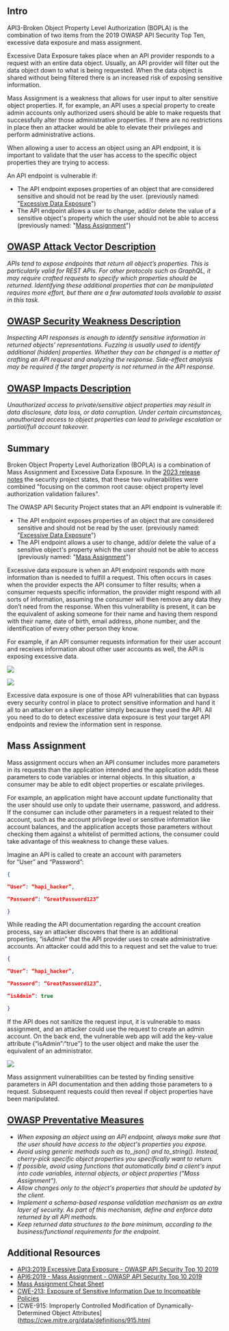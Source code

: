 ## Intro

API3-Broken Object Property Level Authorization (BOPLA) is the combination of two items from the 2019 OWASP API Security Top Ten, excessive data exposure and mass assignment.

Excessive Data Exposure takes place when an API provider responds to a request with an entire data object. Usually, an API provider will filter out the data object down to what is being requested. When the data object is shared without being filtered there is an increased risk of exposing sensitive information.

Mass Assignment is a weakness that allows for user input to alter sensitive object properties. If, for example, an API uses a special property to create admin accounts only authorized users should be able to make requests that successfully alter those administrative properties. If there are no restrictions in place then an attacker would be able to elevate their privileges and perform administrative actions.

When allowing a user to access an object using an API endpoint, it is important to validate that the user has access to the specific object properties they are trying to access.

An API endpoint is vulnerable if:

- The API endpoint exposes properties of an object that are considered sensitive and should not be read by the user. (previously named: "[Excessive Data Exposure](https://owasp.org/API-Security/editions/2019/en/0xa3-excessive-data-exposure/)")
- The API endpoint allows a user to change, add/or delete the value of a sensitive object's property which the user should not be able to access (previously named: "[Mass Assignment](https://owasp.org/API-Security/editions/2019/en/0xa6-mass-assignment/)")

## [OWASP Attack Vector Description](https://owasp.org/API-Security/editions/2023/en/0xa3-broken-object-property-level-authorization/)

_APIs tend to expose endpoints that return all object’s properties. This is particularly valid for REST APIs. For other protocols such as GraphQL, it may require crafted requests to specify which properties should be returned. Identifying these additional properties that can be manipulated requires more effort, but there are a few automated tools available to assist in this task._

## [OWASP Security Weakness Description](https://owasp.org/API-Security/editions/2023/en/0xa3-broken-object-property-level-authorization/)

_Inspecting API responses is enough to identify sensitive information in returned objects’ representations. Fuzzing is usually used to identify additional (hidden) properties. Whether they can be changed is a matter of crafting an API request and analyzing the response. Side-effect analysis may be required if the target property is not returned in the API response._

## [OWASP Impacts Description](https://owasp.org/API-Security/editions/2023/en/0xa3-broken-object-property-level-authorization/)

_Unauthorized access to private/sensitive object properties may result in data disclosure, data loss, or data corruption. Under certain circumstances, unauthorized access to object properties can lead to privilege escalation or partial/full account takeover._

## Summary

Broken Object Property Level Authorization (BOPLA) is a combination of Mass Assignment and Excessive Data Exposure. In the [2023 release notes](https://owasp.org/API-Security/editions/2023/en/0x04-release-notes/) the security project states, that these two vulnerabilities were combined "focusing on the common root cause: object property level authorization validation failures".

The OWASP API Security Project states that an API endpoint is vulnerable if:

- The API endpoint exposes properties of an object that are considered sensitive and should not be read by the user. (previously named: "[Excessive Data Exposure](https://github.com/OWASP/API-Security/blob/master/2019/en/src/0xa3-excessive-data-exposure.md)")
- The API endpoint allows a user to change, add/or delete the value of a sensitive object's property which the user should not be able to access (previously named: "[Mass Assignment](https://github.com/OWASP/API-Security/blob/master/2019/en/src/0xa6-mass-assignment.md)")

Excessive data exposure is when an API endpoint responds with more information than is needed to fulfill a request. This often occurs in cases when the provider expects the API consumer to filter results; when a consumer requests specific information, the provider might respond with all sorts of information, assuming the consumer will then remove any data they don’t need from the response. When this vulnerability is present, it can be the equivalent of asking someone for their name and having them respond with their name, date of birth, email address, phone number, and the identification of every other person they know.

For example, if an API consumer requests information for their user account and receives information about other user accounts as well, the API is exposing excessive data.

![](https://kajabi-storefronts-production.kajabi-cdn.com/kajabi-storefronts-production/site/2147573912/products/1Zyr5SxHSgq1IBYjv1J9_UsingAPI4.PNG)

![](https://kajabi-storefronts-production.kajabi-cdn.com/kajabi-storefronts-production/site/2147573912/products/lkwPK1QOTuhy0sOGGoGT_UsingAPI5.PNG)

Excessive data exposure is one of those API vulnerabilities that can bypass every security control in place to protect sensitive information and hand it all to an attacker on a silver platter simply because they used the API. All you need to do to detect excessive data exposure is test your target API endpoints and review the information sent in response.

## Mass Assignment

Mass assignment occurs when an API consumer includes more parameters in its requests than the application intended and the application adds these parameters to code variables or internal objects. In this situation, a consumer may be able to edit object properties or escalate privileges.

For example, an application might have account update functionality that the user should use only to update their username, password, and address. If the consumer can include other parameters in a request related to their account, such as the account privilege level or sensitive information like account balances, and the application accepts those parameters without checking them against a whitelist of permitted actions, the consumer could take advantage of this weakness to change these values.

Imagine an API is called to create an account with parameters for “User” and “Password”:
```json
{

“User”: “hapi_hacker”,

“Password”: “GreatPassword123”

}
```


While reading the API documentation regarding the account creation process, say an attacker discovers that there is an additional properties, “isAdmin” that the API provider uses to create administrative accounts. An attacker could add this to a request and set the value to true:
```json
{

“User”: “hapi_hacker”,

“Password”: “GreatPassword123”,

“isAdmin”: true

}
```

If the API does not sanitize the request input, it is vulnerable to mass assignment, and an attacker could use the request to create an admin account. On the back end, the vulnerable web app will add the key-value attribute {“isAdmin”:“true”} to the user object and make the user the equivalent of an administrator.

![](https://kajabi-storefronts-production.kajabi-cdn.com/kajabi-storefronts-production/site/2147573912/products/uyN67TJTNe36mLlcH6Tw_MA6.PNG)

Mass assignment vulnerabilities can be tested by finding sensitive parameters in API documentation and then adding those parameters to a request. Subsequent requests could then reveal if object properties have been manipulated.

## [OWASP Preventative Measures](https://owasp.org/API-Security/editions/2023/en/0xa3-broken-object-property-level-authorization/)

- _When exposing an object using an API endpoint, always make sure that the user should have access to the object's properties you expose._
- _Avoid using generic methods such as to_json() and to_string(). Instead, cherry-pick specific object properties you specifically want to return._
- _If possible, avoid using functions that automatically bind a client's input into code variables, internal objects, or object properties ("Mass Assignment")._
- _Allow changes only to the object's properties that should be updated by the client._
- _Implement a schema-based response validation mechanism as an extra layer of security. As part of this mechanism, define and enforce data returned by all API methods._
- _Keep returned data structures to the bare minimum, according to the business/functional requirements for the endpoint._

## Additional Resources

- [API3:2019 Excessive Data Exposure - OWASP API Security Top 10 2019](https://github.com/OWASP/API-Security/blob/master/2019/en/src/0xa3-excessive-data-exposure.md)
- [API6:2019 - Mass Assignment - OWASP API Security Top 10 2019](https://github.com/OWASP/API-Security/blob/master/2019/en/src/0xa6-mass-assignment.md)
- [Mass Assignment Cheat Sheet](https://cheatsheetseries.owasp.org/cheatsheets/Mass_Assignment_Cheat_Sheet.html)
- [CWE-213: Exposure of Sensitive Information Due to Incompatible Policies](https://cwe.mitre.org/data/definitions/213.html)
- [CWE-915: Improperly Controlled Modification of Dynamically-Determined Object Attributes](https://cwe.mitre.org/data/definitions/915.html